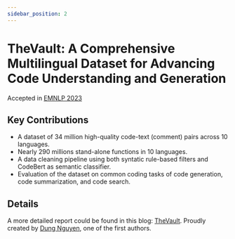 ```yaml
---
sidebar_position: 2
---
```


# TheVault: A Comprehensive Multilingual Dataset for Advancing Code Understanding and Generation
Accepted in [EMNLP 2023](https://aclanthology.org/2023.findings-emnlp.316.pdf)
## Key Contributions
- A dataset of 34 million high-quality code-text (comment) pairs across 10 languages.
- Nearly 290 millions stand-alone functions in 10 languages.
- A data cleaning pipeline using both syntatic rule-based filters and CodeBert as semantic classifier.
- Evaluation of the dataset on common coding tasks of code generation, code summarization, and code search.

##  Details 
A more detailed report could be found in this blog: [TheVault](https://nmd2k.github.io/blog/2023/the-vault/). Proudly created by [Dung Nguyen](https://github.com/nmd2k), one of the first authors.